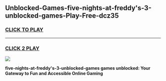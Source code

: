 
## Unblocked-Games-five-nights-at-freddy's-3-unblocked-games-Play-Free-dcz35
<h3>
<a href="https://premium76.site?title=five-nights-at-freddy's-3-unblocked-games&ref=09A">CLICK TO PLAY</a></h3>
<hr>

<h3>
<a href="https://premium76.site?title=five-nights-at-freddy's-3-unblocked-games&ref=09A">CLICK 2 PLAY</a>
  
</h3>

<a href="https://premium76.site?title=five-nights-at-freddy's-3-unblocked-games&ref=09A"><img src="https://clearcache.store/games.png"></a>


**five-nights-at-freddy's-3-unblocked-games games unblocked: Your Gateway to Fun and Accessible Online Gaming**
